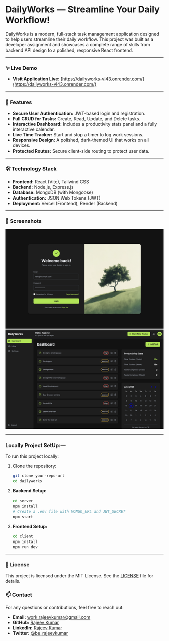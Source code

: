 # DailyWorks — Streamline Your Daily Workflow!

DailyWorks is a modern, full-stack task management application designed to help users streamline their daily workflow. This project was built as a developer assignment and showcases a complete range of skills from backend API design to a polished, responsive React frontend.

---

### ✨ Live Demo

- **Visit Application Live:** [https://dailyworks-vl43.onrender.com/](https://dailyworks-vl43.onrender.com/)

---

### 🚀 Features

- **Secure User Authentication:** JWT-based login and registration.
- **Full CRUD for Tasks:** Create, Read, Update, and Delete tasks.
- **Interactive Dashboard:** Includes a productivity stats panel and a fully interactive calendar.
- **Live Time Tracker:** Start and stop a timer to log work sessions.
- **Responsive Design:** A polished, dark-themed UI that works on all devices.
- **Protected Routes:** Secure client-side routing to protect user data.

---

### 🛠️ Technology Stack

- **Frontend:** React (Vite), Tailwind CSS
- **Backend:** Node.js, Express.js
- **Database:** MongoDB (with Mongoose)
- **Authentication:** JSON Web Tokens (JWT)
- **Deployment:** Vercel (Frontend), Render (Backend)

---

### 📸 Screenshots

![Login Page](./client/src/assets/login_page.png)
![Dashboard](./client/src/assets/dashboard.png)

---

### Locally Project SetUp:—

To run this project locally:

1.  Clone the repository:

    ```bash
    git clone your-repo-url
    cd dailyworks
    ```

2.  **Backend Setup:**
    ```bash
    cd server
    npm install
    # Create a .env file with MONGO_URL and JWT_SECRET
    npm start
    ```
3.  **Frontend Setup:**
    ```bash
    cd client
    npm install
    npm run dev
    ```

---

### 📝 License

This project is licensed under the MIT License. See the [LICENSE](./LICENSE) file for details.

### 📫 Contact

For any questions or contributions, feel free to reach out:

- **Email:** [work.rajeevkumar@gmail.com ](mailto:work.rajeevkumar@gmail.com)
- **GitHub:** [Rajeev Kumar](https://github.com/beRajeevKumar)
- **LinkedIn:** [Rajeev Kumar](https://www.linkedin.com/in/berajeevkumar/)
- **Twitter:** [@be_rajeevkumar](https://twitter.com/be_rajeevkumar)
